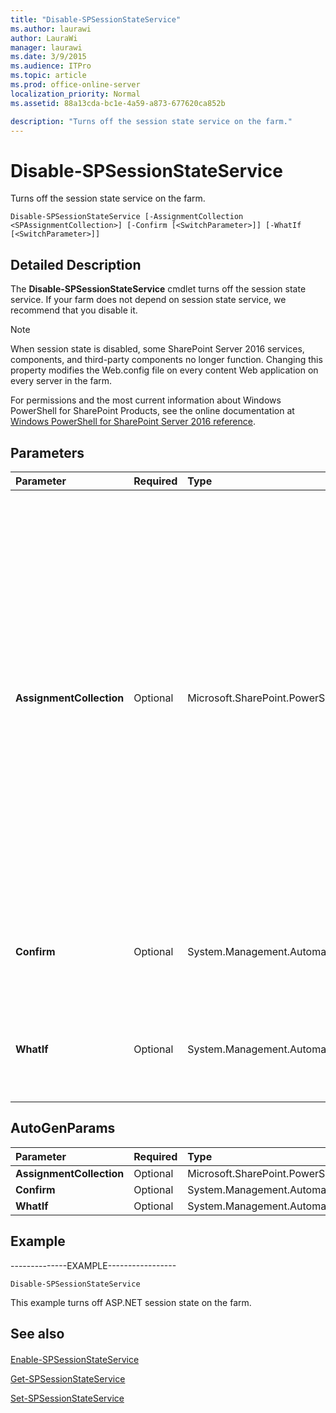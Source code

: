 ```yaml
---
title: "Disable-SPSessionStateService"
ms.author: laurawi
author: LauraWi
manager: laurawi
ms.date: 3/9/2015
ms.audience: ITPro
ms.topic: article
ms.prod: office-online-server
localization_priority: Normal
ms.assetid: 88a13cda-bc1e-4a59-a873-677620ca852b

description: "Turns off the session state service on the farm."
---
```


# Disable-SPSessionStateService

Turns off the session state service on the farm.
  
```
Disable-SPSessionStateService [-AssignmentCollection <SPAssignmentCollection>] [-Confirm [<SwitchParameter>]] [-WhatIf [<SwitchParameter>]]
```

## Detailed Description

The **Disable-SPSessionStateService** cmdlet turns off the session state service. If your farm does not depend on session state service, we recommend that you disable it. 
  
> [!NOTE]
> When session state is disabled, some SharePoint Server 2016 services, components, and third-party components no longer function. Changing this property modifies the Web.config file on every content Web application on every server in the farm. 
  
For permissions and the most current information about Windows PowerShell for SharePoint Products, see the online documentation at [Windows PowerShell for SharePoint Server 2016 reference](https://go.microsoft.com/fwlink/p/?LinkId=671715).
  
## Parameters

|**Parameter**|**Required**|**Type**|**Description**|
|:-----|:-----|:-----|:-----|
|**AssignmentCollection** <br/> |Optional  <br/> |Microsoft.SharePoint.PowerShell.SPAssignmentCollection  <br/> |Manages objects for the purpose of proper disposal. Use of objects, such as **SPWeb** or **SPSite**, can use large amounts of memory and use of these objects in Windows PowerShell scripts requires proper memory management. Using the **SPAssignment** object, you can assign objects to a variable and dispose of the objects after they are needed to free up memory. When **SPWeb**, **SPSite**, or **SPSiteAdministration** objects are used, the objects are automatically disposed of if an assignment collection or the **Global** parameter is not used.  <br/> > [!NOTE]> When the **Global** parameter is used, all objects are contained in the global store. If objects are not immediately used, or disposed of by using the **Stop-SPAssignment** command, an out-of-memory scenario can occur.           |
|**Confirm** <br/> |Optional  <br/> |System.Management.Automation.SwitchParameter  <br/> |Prompts you for confirmation before executing the command. For more information, type the following command: **get-help about_commonparameters** <br/> |
|**WhatIf** <br/> |Optional  <br/> |System.Management.Automation.SwitchParameter  <br/> |Displays a message that describes the effect of the command instead of executing the command. For more information, type the following command: **get-help about_commonparameters** <br/> |
   
## AutoGenParams

|**Parameter**|**Required**|**Type**|**Description**|
|:-----|:-----|:-----|:-----|
|**AssignmentCollection** <br/> |Optional  <br/> |Microsoft.SharePoint.PowerShell.SPAssignmentCollection  <br/> ||
|**Confirm** <br/> |Optional  <br/> |System.Management.Automation.SwitchParameter  <br/> ||
|**WhatIf** <br/> |Optional  <br/> |System.Management.Automation.SwitchParameter  <br/> ||
   
## Example

--------------EXAMPLE-----------------
  
```
Disable-SPSessionStateService
```

This example turns off ASP.NET session state on the farm.
  
## See also

#### 

[Enable-SPSessionStateService](enable-spsessionstateservice.md)
  
[Get-SPSessionStateService](get-spsessionstateservice.md)
  
[Set-SPSessionStateService](set-spsessionstateservice.md)

